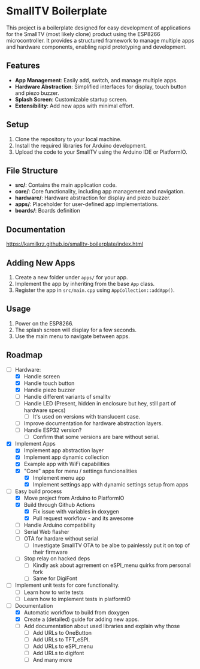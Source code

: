 # SmallTV Boilerplate

This project is a boilerplate designed for easy development of applications for the SmallTV (most likely clone) product using the ESP8266 microcontroller. It provides a structured framework to manage multiple apps and hardware components, enabling rapid prototyping and development.

## Features
- **App Management**: Easily add, switch, and manage multiple apps.
- **Hardware Abstraction**: Simplified interfaces for display, touch button and piezo buzzer.
- **Splash Screen**: Customizable startup screen.
- **Extensibility**: Add new apps with minimal effort.

## Setup
1. Clone the repository to your local machine.
2. Install the required libraries for Arduino development.
3. Upload the code to your SmallTV using the Arduino IDE or PlatformIO.

## File Structure
- **src/**: Contains the main application code.
- **core/**: Core functionality, including app management and navigation.
- **hardware/**: Hardware abstraction for display and piezo buzzer.
- **apps/**: Placeholder for user-defined app implementations.
- **boards/**: Boards definition

## Documentation
https://kamilkrz.github.io/smalltv-boilerplate/index.html

## Adding New Apps
1. Create a new folder under `apps/` for your app.
2. Implement the app by inheriting from the base `App` class.
3. Register the app in `src/main.cpp` using `AppCollection::addApp()`.

## Usage
1. Power on the ESP8266.
2. The splash screen will display for a few seconds.
3. Use the main menu to navigate between apps.

## Roadmap
- [ ] Hardware:
  - [x] Handle screen
  - [x] Handle touch button
  - [x] Handle piezo buzzer
  - [ ] Handle different variants of smalltv
  - [ ] Handle LED (Present, hidden in enclosure but hey, still part of hardware specs)
    - [ ] It's used on versions with translucent case. 
  - [ ] Improve documentation for hardware abstraction layers.
  - [ ] Handle ESP32 version?
    - [ ] Confirm that some versions are bare without serial. 
- [x] Implement Apps
  - [x] Implement app abstraction layer
  - [x] Implement app dynamic collection
  - [x] Example app with WiFi capabilities
  - [X] "Core" apps for menu / settings funcionalities
    - [x] Implement menu app
    - [x] Implement settings app with dynamic settings setup from apps
- [ ] Easy build process 
  - [x] Move project from Arduino to PlatformIO
  - [x] Build through Github Actions
    - [x] Fix issue with variables in doxygen
    - [x] Pull request workflow - and its awesome
  - [ ] Handle Arduino compatibility
  - [ ] Serial Web flasher
  - [ ] OTA for hardare without serial
    - [ ] Investigate SmallTV OTA to be albe to painlessly put it on top of their firmware
  - [ ] Stop relay on hacked deps
    - [ ] Kindly ask about agrrement on eSPI_menu quirks from personal fork
    - [ ] Same for DigiFont
- [ ] Implement unit tests for core functionality.
  - [ ] Learn how to write tests
  - [ ] Learn how to implement tests in platformIO
- [ ] Documentation
  - [x] Automatic workflow to build from doxygen
  - [x] Create a (detailed) guide for adding new apps.
  - [ ] Add documentation about used libraries and explain why those
    - [ ] Add URLs to OneButton 
    - [ ] Add URLs to TFT_eSPI.
    - [ ] Add URLs to eSPI_menu
    - [ ] Add URLs to digifont
    - [ ] And many more
